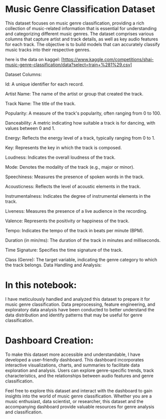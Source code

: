 # Music Genre Classification Dataset

This dataset focuses on music genre classification, providing a rich collection of music-related information that is essential for understanding and categorizing different music genres. The dataset comprises various columns that capture artist and track details, as well as key audio features for each track. The objective is to build models that can accurately classify music tracks into their respective genres.

here is the data on kaggel:
[https://www.kaggle.com/competitions/shai-music-genre-classification/data?select=train+%281%29.csv]

Dataset Columns:

Id: A unique identifier for each record.

Artist Name: The name of the artist or group that created the track.

Track Name: The title of the track.

Popularity: A measure of the track's popularity, often ranging from 0 to 100.

Danceability: A metric indicating how suitable a track is for dancing, with values between 0 and 1.

Energy: Reflects the energy level of a track, typically ranging from 0 to 1.

Key: Represents the key in which the track is composed.

Loudness: Indicates the overall loudness of the track.

Mode: Denotes the modality of the track (e.g., major or minor).

Speechiness: Measures the presence of spoken words in the track.

Acousticness: Reflects the level of acoustic elements in the track.

Instrumentalness: Indicates the degree of instrumental elements in the track.

Liveness: Measures the presence of a live audience in the recording.

Valence: Represents the positivity or happiness of the track.

Tempo: Indicates the tempo of the track in beats per minute (BPM).

Duration (in min/ms): The duration of the track in minutes and milliseconds.

Time Signature: Specifies the time signature of the track.

Class (Genre): The target variable, indicating the genre category to which the track belongs.
Data Handling and Analysis:

# In this notebook:
I have meticulously handled and analyzed this dataset to prepare it for music genre classification. Data preprocessing, feature engineering, and exploratory data analysis have been conducted to better understand the data distribution and identify patterns that may be useful for genre classification.

# Dashboard Creation:

To make this dataset more accessible and understandable, I have developed a user-friendly dashboard. This dashboard incorporates interactive visualizations, charts, and summaries to facilitate data exploration and analysis. Users can explore genre-specific trends, track characteristics, and the relationships between audio features and genre classification.

Feel free to explore this dataset and interact with the dashboard to gain insights into the world of music genre classification. Whether you are a music enthusiast, data scientist, or researcher, this dataset and the accompanying dashboard provide valuable resources for genre analysis and classification.


